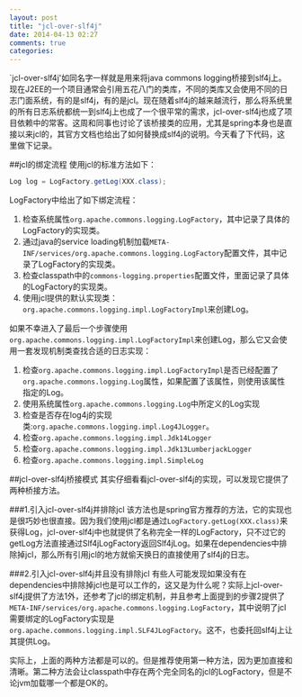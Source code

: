 ```yaml
---
layout: post
title: "jcl-over-slf4j"
date: 2014-04-13 02:27
comments: true
categories: 
---
```


`jcl-over-slf4j'如同名字一样就是用来将java commons logging桥接到slf4j上。现在J2EE的一个项目通常会引用五花八门的类库，不同的类库又会使用不同的日志门面系统，有的是slf4j，有的是jcl。现在随着slf4j的越来越流行，那么将系统里的所有日志系统都统一到slf4j上也成了一个很平常的需求，jcl-over-slf4j也成了项目依赖中的常客。这周和同事也讨论了该桥接类的应用，尤其是spring本身也是直接以来jcl的，其官方文档也给出了如何替换成slf4j的说明。今天看了下代码，这里做下记录。

##jcl的绑定流程
使用jcl的标准方法如下：

``` java
Log log = LogFactory.getLog(XXX.class);
```

LogFactory中给出了如下绑定流程：

1. 检查系统属性`org.apache.commons.logging.LogFactory`，其中记录了具体的LogFactory的实现类。
2. 通过java的service loading机制加载`META-INF/services/org.apache.commons.logging.LogFactory`配置文件，其中记录了LogFactory的实现类。
3. 检查classpath中的`commons-logging.properties`配置文件，里面记录了具体的LogFactory的实现类。
4. 使用jcl提供的默认实现类：`org.apache.commons.logging.impl.LogFactoryImpl`来创建Log。

如果不幸进入了最后一个步骤使用`org.apache.commons.logging.impl.LogFactoryImpl`来创建Log，那么它又会使用一套发现机制类查找合适的日志实现：

1. 检查`org.apache.commons.logging.impl.LogFactoryImpl`是否已经配置了`org.apache.commons.logging.Log`属性，如果配置了该属性，则使用该属性指定的Log。
2. 使用系统属性`org.apache.commons.logging.Log`中所定义的Log实现
3. 检查是否存在log4j的实现类:`org.apache.commons.logging.impl.Log4JLogger`。
4. 检查`org.apache.commons.logging.impl.Jdk14Logger`
5. 检查`org.apache.commons.logging.impl.Jdk13LumberjackLogger`
6. 检查`org.apache.commons.logging.impl.SimpleLog`


##jcl-over-slf4j桥接模式
其实仔细看看jcl-over-slf4j的实现，可以发现它提供了两种桥接方法。

###1.引入jcl-over-slf4j并排除jcl
该方法也是spring官方推荐的方法，它的实现也是很巧妙也很直接。因为我们使用jcl都是通过`LogFactory.getLog(XXX.class)`来获得Log，jcl-over-slf4j中也就提供了名称完全一样的LogFactory，只不过它的getLog方法直接通过Slf4jLogFactory返回Slf4jLog。如果在dependencies中排除掉jcl，那么所有引用jcl的地方就偷天换日的直接使用了slf4j的日志。

###2.引入jcl-over-slf4j并且没有排除jcl
有些人可能发现如果没有在dependencies中排除掉jcl也是可以工作的，这又是为什么呢？实际上jcl-over-slf4j提供了方法1外，还参考了jcl的绑定机制，并且参考上面提到的步骤2提供了`META-INF/services/org.apache.commons.logging.LogFactory`，其中说明了jcl需要绑定的LogFactory实现是`org.apache.commons.logging.impl.SLF4JLogFactory`。这不，也委托回slf4j上让其提供Log。

实际上，上面的两种方法都是可以的。但是推荐使用第一种方法，因为更加直接和清晰。第二种方法会让classpath中存在两个完全同名的jcl的LogFactory，但是不论jvm加载哪一个都是OK的。
